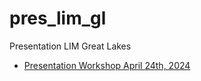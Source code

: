 # pres_lim_gl

Presentation LIM Great Lakes

- [Presentation Workshop April 24th, 2024](pres_lim_2024-04-24/index.html)
